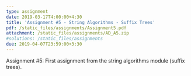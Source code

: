 ```yaml
---
type: assignment
date: 2019-03-17T4:00:00+4:30
title: 'Assignment #5 - String Algorithms - Suffix Trees'
pdf: /static_files/assignments/Assignment5.pdf
attachment: /static_files/assignments/AD_A5.zip
#solutions: /static_files/assignments
due: 2019-04-07T23:59:00+3:30
---
```

Assignment #5: First assignment from the string algorithms module (suffix trees).
